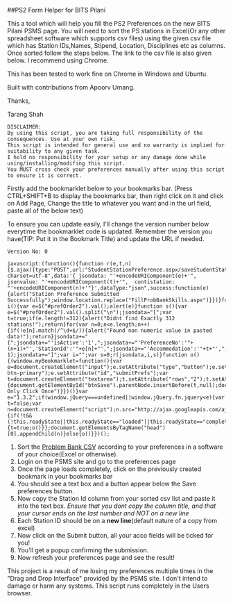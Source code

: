 ##PS2 Form Helper for BITS Pilani

This a tool which will help you fill the PS2 Preferences on the new BITS Pilani PSMS page. You will need to sort the PS stations in Excel(Or any other spreadsheet software which supports csv files) using the given csv file which has Station IDs,Names, Stipend, Location, Disciplines etc as columns. Once sorted follow the steps below. The link to the csv file is also given below. I recommend using Chrome.

This has been tested to work fine on Chrome in Windows and Ubuntu.

Built with contributions from Apoorv Umang.

Thanks,

Tarang Shah


```
DISCLAIMER:
By using this script, you are taking full responsibility of the consequences. Use at your own risk.
This script is intended for general use and no warranty is implied for suitability to any given task.
I hold no responsibility for your setup or any damage done while using/installing/modifing this script.
You MUST cross check your preferences manually after using this script to ensure it is correct.  
```


Firstly add the bookmarklet below to your bookmarks bar. (Press CTRL+SHIFT+B to display the bookmarks bar, then right click on it and click on Add Page, Change the title to whatever you want and in the url field, paste all of the below text)

To ensure you can update easily, I'll change the version number below everytime the bookmarklet code is updated. Remember the version you have(TIP: Put it in the Bookmark Title) and update the URL if needed.

`Version No: 0`

```
javascript:(function(){function r(e,t,n){$.ajax({type:"POST",url:"StudentStationPreference.aspx/saveStudentStationPref",contentType:"application/json; charset=utf-8",data:'{ jsondata: "'+encodeURIComponent(e)+'", jsonvalue: "'+encodeURIComponent(t)+'",  contistation: "'+encodeURIComponent(n)+'"}',dataType:"json",success:function(e){alert("Station Preference Submitted Successfully");window.location.replace("FillProbBankSkills.aspx")}})}function i(){var e=$("#prefOrder2").val();alert(e)}function s(){var e=$("#prefOrder2").val().split("\n");jsondata="[";var t=true;if(e.length!=312){alert("Didnt find Exactly 312 stations!");return}for(var n=0;n<e.length;n++){if(!e[n].match(/^\d+$/)){alert("Found non numeric value in pasted data!");return}jsondata+="{";jsondata+="'isActive':'1',";jsondata+="'PreferenceNo':'"+(n+1)+"','StationId':'"+e[n]+"',";jsondata+="'Accommodation':'"+t+"',";jsondata+="},"}jsondata=jsondata.substr(0,jsondata.length-1);jsondata+="]";var i="";var s=0;r(jsondata,i,s)}function o(){(window.myBookmarklet=function(){var e=document.createElement("input");e.setAttribute("type","button");e.setAttribute("value","Submit");e.setAttribute("class","btn btn-primary");e.setAttribute("id","submitPrefs");var t=document.createElement("textarea");t.setAttribute("rows","2");t.setAttribute("id","prefOrder2");if(document.getElementById("submitPrefs")==null){document.getElementById("btnSave").parentNode.insertBefore(t,null);document.getElementById("btnSave").parentNode.insertBefore(e,null);document.getElementById("submitPrefs").onclick=s}else{alert("You Only Click Once")}})()}var e="1.3.2";if(window.jQuery===undefined||window.jQuery.fn.jquery<e){var t=false;var n=document.createElement("script");n.src="http://ajax.googleapis.com/ajax/libs/jquery/"+e+"/jquery.min.js";n.onload=n.onreadystatechange=function(){if(!t&&(!this.readyState||this.readyState=="loaded"||this.readyState=="complete")){t=true;o()}};document.getElementsByTagName("head")[0].appendChild(n)}else{o()}})();

```


1. Sort the [Problem Bank CSV](https://raw.githubusercontent.com/t27/ps2helper/master/ProbBankWithStationIDs.csv) according to your preferences in a software of your choice(Excel or otherwise).
2. Login on the PSMS site and go to the preferences page
3. Once the page loads completely, click on the previously created bookmark in your bookmarks bar
4. You should see a text box and a button appear below the Save preferences button.
5. Now copy the Station Id column from your sorted csv list and paste it into the text box. 
    *Ensure that you dont copy the column title, and that your cursor ends on the last number and NOT on a new line*
6. Each Station ID should be on a **new line**(default nature of a copy from excel)
7. Now click on the Submit button, all your acco fields will be ticked for you!
8. You'll get a popup confirming the submission.
9. Now refresh your preferences page and see the result!
 

This project is a result of me losing my preferences multiple times in the "Drag and Drop Interface" provided by the PSMS site. I don't intend to damage or harm any systems. This script runs completely in the Users browser.
